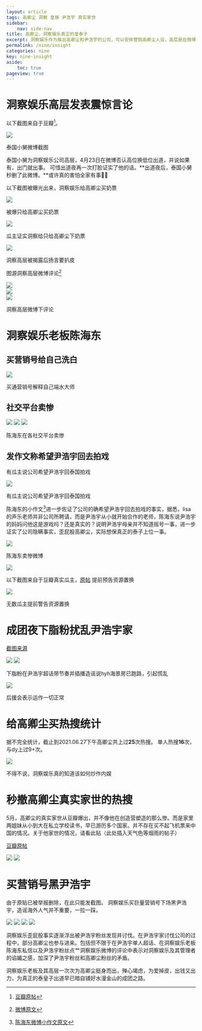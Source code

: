 ```yaml
---
layout: article
tags: 高卿尘 洞察 皇族 尹浩宇 真实家世
sidebar: 
    nav: side-nav
title: 高卿尘，洞察娱乐真正的皇泰子
excerpt: 洞察娱乐作为推出高卿尘和尹浩宇的公司，可以安排营销高卿尘人设，高层是在微博屡次卖惨，在被网友爆出其真实操作目的后，更是扬言要网暴扒皮网友。
permalink: /nine/insight
categories: nine
key: nine-insight
aside:
    toc: true
pageview: true
---
```


# 洞察娱乐高层发表震惊言论


以下截图来自于豆瓣[^1]。

[^1]: [豆瓣原帖](https://www.douban.com/group/topic/222490407/)


<div class="card">
  <div class="card__image">
    <img class="image" src="../assets/images/nine/dongcha/dongcha-weibo-01.png"/>
  </div>
  <div class="card__content">
    <p>泰国小舅微博截图</p>
  </div>
</div>

泰国小舅为洞察娱乐公司高层，4月23日在微博否认高位换低位出道，并说如果有，出门就出事。
可惜出道夜再一次打脸证实了他的话。**出道夜后，泰国小舅秒删了此微博。**或许真的害怕全家有事🙏🏻

以下截图被曝光出来，洞察娱乐给高卿尘买奶票
<div class="card">
  <div class="card__image">
    <img class="image" src="../assets/images/nine/dongcha/dongcha-jz-01.png"/>
  </div>
  <div class="card__content">
    <p>被爆只给高卿尘买奶票</p>
  </div>
</div>

<div class="card">
  <div class="card__image">
    <img class="image" src="../assets/images/nine/dongcha/dongcha-jz-02.png"/>
  </div>
  <div class="card__content">
    <p>瓜主证实洞察给只给高卿尘下奶票</p>
  </div>
</div>

<div class="card">
  <div class="card__image">
    <img class="image" src="../assets/images/nine/dongcha/dongcha-jz-03.png"/>
  </div>
  <div class="card__content">
    <p>洞察高层被揭露后扬言要扒皮</p>
  </div>
</div>


图源洞察高层微博评论[^2]  

[^2]: [微博原文](https://www.douban.com/group/topic/222567807/)  

<div class="card">
  <div class="card__image">
    <img class="image" src="../assets/images/nine/dongcha/dongcha-xiaojiu-01.png"/>
  </div>  <div class="card__image">
    <img class="image" src="../assets/images/nine/dongcha/dongcha-xiaojiu-02.png"/>
  </div>
    <div class="card__image">
    <img class="image" src="../assets/images/nine/dongcha/dongcha-xiaojiu-03.png"/>
  </div>
  <div class="card__content">
    <p>洞察高层微博下评论</p>
  </div>
</div>

# 洞察娱乐老板陈海东

## 买营销号给自己洗白

<div class="card">
  <div class="card__image">
    <img class="image" src="../assets/images/nine/dongcha/dongcha-haidong-01.png"/>
  </div>
  <div class="card__content">
    <p>买通营销号解释自己端水大师</p>
  </div>
</div>

## 社交平台卖惨

<div class="card">
  <div class="card__image">
    <img class="image" src="../assets/images/nine/dongcha/dongcha-haidong-02.png"/>
    <img class="image" src="../assets/images/nine/dongcha/dongcha-haidong-03.png"/>
    <img class="image" src="../assets/images/nine/dongcha/dongcha-haidong-04.png"/>
  </div>
  <div class="card__content">
    <p>陈海东在各社交平台卖惨</p>
  </div>
</div>

## 发作文称希望尹浩宇回去拍戏

有瓜主说公司希望尹浩宇回泰国拍戏

<div class="card">
  <div class="card__image">
    <img src="../assets/images/nine/dongcha/patrick-shooting-rumour.png"/>
  </div>
  <div class="card__content">
    <p>有瓜主说公司希望尹浩宇回泰国拍戏</p>
  </div>
</div>

  

陈海东的小作文[^3]进一步佐证了公司的确希望尹浩宇回去拍戏的事实，据悉，lisa的声乐老师并非公司所聘请，而是尹浩宇从小就开始合作的老师，陈海东说尹浩宇的妈妈问他这是游戏吗？还是真实的？说明尹浩宇母亲并不知道摇号一事，进一步证实了公司隐瞒事实，歪屁股高卿尘，实际想保真正的泰子上位一事。

[^3]: [陈海东微博小作文原文](https://m.weibo.cn/2439710695/4628536209708437)

<div class="card">
  <div class="card__image">
    <img src="../assets/images/nine/dongcha/haidong-01.png"/>
  </div>
  <div class="card__content">
    <p>陈海东卖惨微博</p>
  </div>
</div>

<div class="card">
  <div class="card__image">
    <img src="../assets/images/nine/dongcha/haidong-02.png"/>
  </div>
</div>

以下截图来自于豆瓣真实瓜主，[原帖](https://www.douban.com/group/topic/220876074/) 
提前预告资源置换

<div class="card">
  <div class="card__image">
    <img src="../assets/images/nine/dongcha/haidong-03.png"/>
  </div>
    <div class="card__content">
    <p>无数瓜主提前警告资源置换</p>
  </div>
</div>

# 成团夜下脂粉扰乱尹浩宇家

[截图来源](https://www.douban.com/group/topic/222754670/)

<div class="card">
  <div class="card__image">
    <img src="../assets/images/nine/dongcha/zhifen-01.png"/>
    <img src="../assets/images/nine/dongcha/patrick-hyh-02.png"/>
  </div>
    <div class="card__content">
    <p>下脂粉在尹浩宇超话带节奏并插播造谣说hyh海景房已跑路，引起慌乱</p>
  </div>
</div>

<div class="card">
  <div class="card__image">
    <img src="../assets/images/nine/dongcha/patrick-hyh-01.png"/>
  </div>
    <div class="card__content">
    <p>后援会表示运作一切正常</p>
  </div>
</div>


# 给高卿尘买热搜统计

据不完全统计，截止到2021.06.27下午高卿尘共上过**25**次热搜。
单人热搜**16**次，与dy上过9+次。


<div class="card">
  <div class="card__image">
    <img src="../assets/images/nine/dongcha/weibo-trending-01.png"/>
  </div>
    <div class="card__content">
    <p>不得不说，洞察娱乐真的知道该如何炒作内娱</p>
  </div>
</div>

   
 
# 秒撤高卿尘真实家世的热搜

5月，高卿尘的真实家世从豆瓣爆出，并不像他在创造营塑造的那么惨。而是家里两姐妹从小到大在私立学校读书，早已游历多个国家。并不存在买不起飞机票来中国的情况。关于他家世的情况，请看此贴（此处插入天气色等烟雨的帖子）

[豆瓣原帖](https://www.douban.com/group/topic/224331121/)

<div class="card">
  <div class="card__image">
    <img src="../assets/images/nine/dongcha/weibo-withdraw-trending.png"/>
    <img src="../assets/images/nine/dongcha/weibo-withdraw-trending-02.png"/>
  </div>
</div>

# 买营销号黑尹浩宇

由于原贴已被举报删除，在此只能发截图。
洞察娱乐买巨量营销号下场黑尹浩宇，造谣海外人气并不重要，一拉一踩。

<div class="card">
  <div class="card__image">
    <img src="../assets/images/nine/dongcha/badmouth-patrick-01.png"/>
    <img src="../assets/images/nine/dongcha/badmouth-patrick-02.png"/>
    <img src="../assets/images/nine/dongcha/badmouth-patrick-03.png"/>
    <img src="../assets/images/nine/dongcha/badmouth-patrick-04.png"/>
  </div>
</div>

洞察娱乐歪屁股事实逐渐浮出被尹浩宇粉丝发现并讨伐。在尹浩宇家讨伐公司的过程中，部分高卿尘也参与进来。包括但不限于在尹浩宇单人超话、在洞察娱乐老板陈海东私信以及尹浩宇粉丝点⺾洞察娱乐微博的评论中表示对洞察娱乐及其管理者的谄媚之感，加深了尹浩宇粉丝和高卿尘粉丝的矛盾。

洞察娱乐老板及其高层一次次为高卿尘挺身而出，殚心竭虑，为爱掉皮，出钱又出力，为真正的泰皇子出道早已暗自铺好水漫金山的成团之路。

